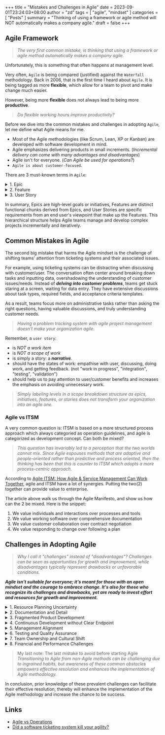 +++
title = "Mistakes and Challenges in Agile"
date = 2023-09-01T23:24:03+08:00
author = "zd"
tags = [ "agile", "mindset" ]
categories = [ "Posts" ]
summary = "Thinking of using a framework or agile method will NOT automatically makes a company agile."
draft = false
+++

## Agile Framework
 
> *The very first common mistake, is thinking that using a framework or agile method automatically makes a company agile.*

Unfortunately, this is something that often happens at management level. 

Very often, `Agile` is being compared (justified) against the `Waterfall` methodology. Back in 2006, that is the first time I heard about `Agile`. It is being tagged as more **flexible**, which allow for a team to pivot and make change much easier. 

However, being more **flexible** does not always lead to being more **productive**. 

> *Do flexible working hours improve productivity?*

Before we dive into the common mistakes and challenges in adopting `Agile`, let me define what Agile means for me.
 - Most of the Agile methodologies (like Scrum, Lean, XP or Kanban) are developed with software development in mind.
 - Agile emphasizes delivering products in small increments. (*Incremental delivery can come with many advantages and disadvantages*)
 - Agile isn't for everyone. (*Can Agile be used for operations?*)
 - `Agile is about customer-focused`. 

There are 3 must-known terms in `Agile`:
<details>
 <summary>1. Epic</summary> 
 An Epic is a large and high-level piece of work that is too big to be completed in a single iteration (sprint). Epics are often divided into smaller, manageable units like features and user stories. Epics provide a way to capture and organize broader goals or initiatives.
</details>

<details>
 <summary>2. Feature</summary> 
 A Feature is a more detailed and manageable chunk of work that is derived from an Epic. It represents a distinct functionality or capability that adds value to the product. Features are typically broken down further into user stories.
</details>

<details>
 <summary>3. User Story</summary> 
 A User Story is a small, specific requirement that describes a piece of functionality from an end user's perspective. It's typically written in a simple format: "As a [type of user], I want [an action] so that [a benefit]." User stories help in defining the specifics of what needs to be developed and serve as a basis for prioritization and development within an Agile team.
</details>

In summary, Epics are high-level goals or initiatives, Features are distinct functional chunks derived from Epics, and User Stories are specific requirements from an end user's viewpoint that make up the Features. This hierarchical structure helps Agile teams manage and develop complex projects incrementally and iteratively.

## Common Mistakes in Agile 

The second big mistake that harms the Agile mindset is the challenge of shifting teams' attention from ticketing systems and their associated issues. 

For example, using ticketing systems can be distracting when discussing with customer/user. The conversation often center around breaking down tasks and inputting data, overshadowing the understanding of customer issues/needs. Instead of ***delving into customer problems***, teams get stuck staring at a screen, waiting for data entry. They have extensive discussions about task types, required fields, and acceptance criteria templates. 

As a result, teams focus more on administrative tasks rather than asking the right questions, having valuable discussions, and truly understanding customer needs.

> *Having a problem tracking system with agile project management doesn't make your organization agile.*

Remember, a `user story`:
  - is *NOT a work item*
  - is *NOT a scope of work* 
  - is simply a story: a ***narrative***. 
  - should have the states of work: empathise with user, discussing, doing work, and getting feedback. (not "work in progress", "integration", "testing", "validation")
  - should help us to pay attention to user/customer benefits and increases the emphasis on avoiding unnecessary work.

> *Simply labeling levels in a scope breakdown structure as epics, initiatives, features, or stories does not transform your organization into an agile one.*

### Agile vs ITSM

A very common question is: ITSM is based on a more structured process approach which always categoried as operation guidelines, and agile is categorized as development concept. Can both be mixed?

>  *This question has invariably led to a perception that the two worlds cannot mix. Since Agile espouses methods that are adaptive and people-oriented rather than predictive and process oriented, then the thinking has been that this is counter to ITSM which adopts a more process-centric approach.*

According to [Agile ITSM: How Agile & Service Management Can Work Together](https://www.bmc.com/blogs/agile-service-management/), agile and ITSM have a lot of synergies. Putting the two(2) together can provide value to enterprise.

The article above walk us through the Agile Manifesto, and show us how can the 2 be mixed. Here is the snippet:
  1. We value individuals and interactions over processes and tools
  2. We value working software over comprehensive documentation
  3. We value customer collaboration over contract negotiation
  4. We value responding to change over following a plan

## Challenges in Adopting Agile

> *Why I call it "challenges" instead of "disadvantages"?
> Challenges can be seen as opportunities for growth and improvement, while disadvantages typically represent drawbacks or unfavorable conditions.*

***Agile isn't suitable for everyone; it's meant for those with an open mindset and the courage to embrace change. It's also for those who recognize its challenges and drawbacks, yet are ready to invest effort and resources for growth and improvement.***

<details><summary>1. Resource Planning Uncertainty</summary> Agile's dynamic nature makes early resource planning challenging, especially for larger projects.
  </details>

<details><summary>2. Documentation and Detail</summary> Agile's "just-in-time" approach to documentation can lead to less detailed records.
  </details>

<details><summary>3. Fragmented Product Development</summary> Incremental delivery can result in fragmented products rather than cohesive outputs.
  </details>

<details><summary>4. Continuous Development without Clear Endpoint</summary> Agile's adaptable planning can lead to ongoing feature additions without a definite project endpoint.
  </details>

<details><summary>5. Management Alignment</summary> Gaining full management support for Agile principles and changes can be difficult.
  </details>

<details><summary>6. Testing and Quality Assurance</summary> Agile's continuous testing demands effective coordination and clear criteria.
  </details>

<details><summary>7. Team Ownership and Cultural Shift</summary> Instilling self-ownership and Agile principles across teams requires overcoming resistance and promoting collaboration.
  </details>

<details><summary>8. Financial and Performance Challenges</summary> Aligning Agile's adaptable approach with traditional financial planning and addressing performance issues can pose difficulties.
  </details>

> My last note: The last mistake to avoid before starting Agile 
> *Transitioning to Agile from non-Agile methods can be challenging due to ingrained habits, but awareness of these common obstacles empowers effective resolution and enhances the implementation of Agile methodology.*

In conclusion, prior knowledge of these prevalent challenges can facilitate their effective resolution, thereby will enhance the implementation of the Agile methodology and increase the chance to be success.

## Links

 - [Agile vs Operations](https://myseq.github.io/posts/2022/10/agile_vs_operations/)
 - [Did a software ticketing system kill your agility?](https://medium.com/@ioannis.strikos/did-a-software-ticketing-system-kill-your-agility-12cd2068a45c)


